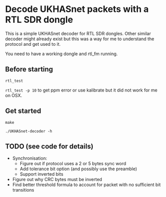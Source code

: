 Decode UKHASnet packets with a RTL SDR dongle
==================

This is a simple UKHASnet decoder for RTL SDR dongles. Other similar decoder might already exist but this was a way for me to understand the protocol and get used to it.

You need to have a working dongle and rtl_fm running.

Before starting
-------
`rtl_test`

`rtl_test -p 10` to get ppm error or use kalibrate but it did not work for me on OSX.

Get started
-------
`make`

`./UKHASnet-decoder -h`

TODO (see code for details)
-------
- Synchronisation:
	- Figure out if protocol uses a 2 or 5 bytes sync word
	- Add tolerance bit option (and possibly use the preamble)
	- Support inverted bits
- Figure out why CRC bytes must be inverted
- Find better threshold formula to account for packet with no sufficient bit transitions